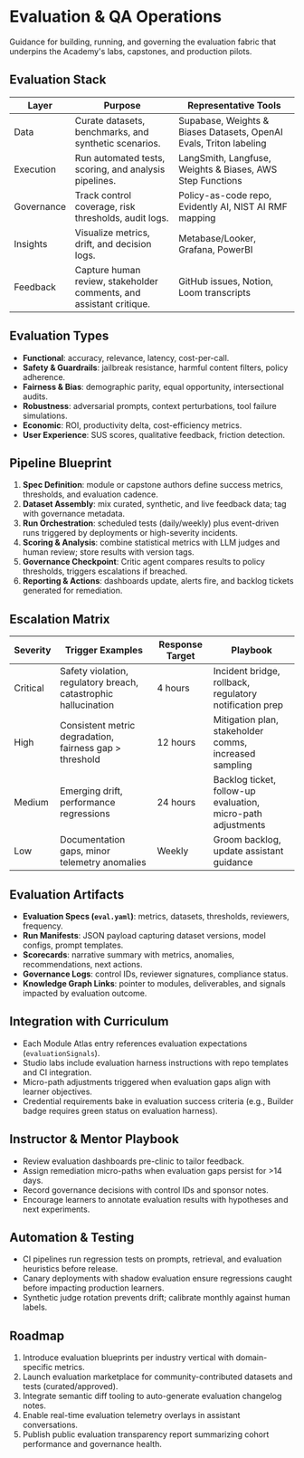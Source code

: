 ﻿# Evaluation & QA Operations

Guidance for building, running, and governing the evaluation fabric that underpins the Academy's labs, capstones, and production pilots.

## Evaluation Stack
| Layer | Purpose | Representative Tools |
| --- | --- | --- |
| Data | Curate datasets, benchmarks, and synthetic scenarios. | Supabase, Weights & Biases Datasets, OpenAI Evals, Triton labeling |
| Execution | Run automated tests, scoring, and analysis pipelines. | LangSmith, Langfuse, Weights & Biases, AWS Step Functions |
| Governance | Track control coverage, risk thresholds, audit logs. | Policy-as-code repo, Evidently AI, NIST AI RMF mapping |
| Insights | Visualize metrics, drift, and decision logs. | Metabase/Looker, Grafana, PowerBI |
| Feedback | Capture human review, stakeholder comments, and assistant critique. | GitHub issues, Notion, Loom transcripts |

## Evaluation Types
- **Functional**: accuracy, relevance, latency, cost-per-call.
- **Safety & Guardrails**: jailbreak resistance, harmful content filters, policy adherence.
- **Fairness & Bias**: demographic parity, equal opportunity, intersectional audits.
- **Robustness**: adversarial prompts, context perturbations, tool failure simulations.
- **Economic**: ROI, productivity delta, cost-efficiency metrics.
- **User Experience**: SUS scores, qualitative feedback, friction detection.

## Pipeline Blueprint
1. **Spec Definition**: module or capstone authors define success metrics, thresholds, and evaluation cadence.
2. **Dataset Assembly**: mix curated, synthetic, and live feedback data; tag with governance metadata.
3. **Run Orchestration**: scheduled tests (daily/weekly) plus event-driven runs triggered by deployments or high-severity incidents.
4. **Scoring & Analysis**: combine statistical metrics with LLM judges and human review; store results with version tags.
5. **Governance Checkpoint**: Critic agent compares results to policy thresholds, triggers escalations if breached.
6. **Reporting & Actions**: dashboards update, alerts fire, and backlog tickets generated for remediation.

## Escalation Matrix
| Severity | Trigger Examples | Response Target | Playbook |
| --- | --- | --- | --- |
| Critical | Safety violation, regulatory breach, catastrophic hallucination | 4 hours | Incident bridge, rollback, regulatory notification prep |
| High | Consistent metric degradation, fairness gap > threshold | 12 hours | Mitigation plan, stakeholder comms, increased sampling |
| Medium | Emerging drift, performance regressions | 24 hours | Backlog ticket, follow-up evaluation, micro-path adjustments |
| Low | Documentation gaps, minor telemetry anomalies | Weekly | Groom backlog, update assistant guidance |

## Evaluation Artifacts
- **Evaluation Specs (`eval.yaml`)**: metrics, datasets, thresholds, reviewers, frequency.
- **Run Manifests**: JSON payload capturing dataset versions, model configs, prompt templates.
- **Scorecards**: narrative summary with metrics, anomalies, recommendations, next actions.
- **Governance Logs**: control IDs, reviewer signatures, compliance status.
- **Knowledge Graph Links**: pointer to modules, deliverables, and signals impacted by evaluation outcome.

## Integration with Curriculum
- Each Module Atlas entry references evaluation expectations (`evaluationSignals`).
- Studio labs include evaluation harness instructions with repo templates and CI integration.
- Micro-path adjustments triggered when evaluation gaps align with learner objectives.
- Credential requirements bake in evaluation success criteria (e.g., Builder badge requires green status on evaluation harness).

## Instructor & Mentor Playbook
- Review evaluation dashboards pre-clinic to tailor feedback.
- Assign remediation micro-paths when evaluation gaps persist for >14 days.
- Record governance decisions with control IDs and sponsor notes.
- Encourage learners to annotate evaluation results with hypotheses and next experiments.

## Automation & Testing
- CI pipelines run regression tests on prompts, retrieval, and evaluation heuristics before release.
- Canary deployments with shadow evaluation ensure regressions caught before impacting production learners.
- Synthetic judge rotation prevents drift; calibrate monthly against human labels.

## Roadmap
1. Introduce evaluation blueprints per industry vertical with domain-specific metrics.
2. Launch evaluation marketplace for community-contributed datasets and tests (curated/approved).
3. Integrate semantic diff tooling to auto-generate evaluation changelog notes.
4. Enable real-time evaluation telemetry overlays in assistant conversations.
5. Publish public evaluation transparency report summarizing cohort performance and governance health.

